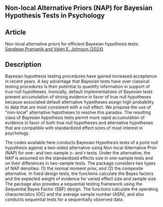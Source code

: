 
## Non-local Alternative Priors (NAP) for Bayesian Hypothesis Tests in Psychology

## Article

Non-local alternative priors for efficient Bayesian hypothesis tests: [Sandipan Pramanik and Valen E. Johnson (2024)](https://psycnet.apa.org/doiLanding?doi=10.1037%2Fmet0000482)

## Description

Bayesian hypothesis testing procedures have gained increased acceptance in recent years.  A key advantage that Bayesian tests have over classical testing procedures is their potential to quantify information in support of true null hypotheses.  Ironically, default implementations of Bayesian tests prevent accumulation of strong evidence in favor of true null hypotheses because associated default alternative hypotheses assign high probability to data that are most consistent with a null effect. We propose the use of "non-local" alternative hypotheses to resolve this paradox. The resulting class of Bayesian hypothesis tests permit more rapid accumulation of evidence in favor of both true null hypotheses and alternative hypotheses that are compatible with standardized effect sizes of most interest in psychology.

The codes available here conducts Bayesian Hypothesis tests of a point null hypothesis against a two-sided alternative using Non-local Alternative Prior (NAP) for one- and two-sample z- and t-tests. Under the alternative, the NAP is assumed on the standardized effects size in one-sample tests and on their differences in two-sample tests. The package considers two types of NAP densities: (1) the normal moment prior, and (2) the composite alternative. In fixed design tests, the functions calculate the Bayes factors and the expected weight of evidence for varied effect size and sample size. The package also provides a sequential testing framework using the Sequential Bayes Factor (SBF) design. The functions calculate the operating characteristics (OC) and the average sample number (ASN), and also conducts sequential tests for a sequentially observed data.

